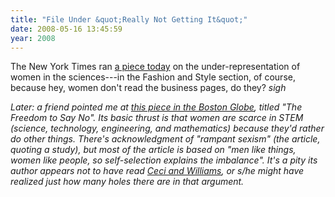 ```yaml
---
title: "File Under &quot;Really Not Getting It&quot;"
date: 2008-05-16 13:45:59
year: 2008
---
```

The New York Times ran <a href="http://www.nytimes.com/2008/05/15/fashion/15WORK.html">a piece today</a> on the under-representation of women in the sciences---in the Fashion and Style section, of course, because hey, women don't read the business pages, do they? *sigh*

<em>Later: a friend pointed me at <a href="http://www.boston.com/bostonglobe/ideas/articles/2008/05/18/the_freedom_to_say_no">this piece in the Boston Globe</a>, titled "The Freedom to Say No". Its basic thrust is that women are scarce in STEM (science, technology, engineering, and mathematics) because they'd rather do other things. There's acknowledgment of "rampant sexism" (the article, quoting a study), but most of the article is based on "men like things, women like people, so self-selection explains the imbalance". It's a pity its author appears not to have read <a href="http://pyre.third-bit.com/blog/archives/847.html">Ceci and Williams</a>, or s/he might have realized just how many holes there are in that argument.</em>
